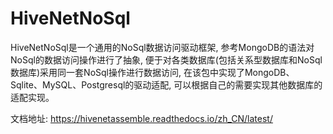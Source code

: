 # HiveNetNoSql

HiveNetNoSql是一个通用的NoSql数据访问驱动框架, 参考MongoDB的语法对NoSql的数据访问操作进行了抽象, 便于对各类数据库(包括关系型数据库和NoSql数据库)采用同一套NoSql操作进行数据访问, 在该包中实现了MongoDB、Sqlite、MySQL、Postgresql的驱动适配, 可以根据自己的需要实现其他数据库的适配实现。

文档地址: https://hivenetassemble.readthedocs.io/zh_CN/latest/
